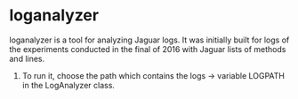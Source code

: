 # loganalyzer
loganalyzer is a tool for analyzing Jaguar logs. It was initially built for logs of the experiments conducted in the final of 2016 with Jaguar lists of methods and lines.

1. To run it, choose the path which contains the logs -> variable LOGPATH in the LogAnalyzer class.
